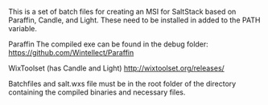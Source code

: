 This is a set of batch files for creating an MSI for SaltStack based on Paraffin, Candle, and Light. These need to be installed in added to the PATH variable.

Paraffin
The compiled exe can be found in the debug folder:
https://github.com/Wintellect/Paraffin

WixToolset (has Candle and Light)
http://wixtoolset.org/releases/

Batchfiles and salt.wxs file must be in the root folder of the directory containing the compiled binaries and necessary files.
